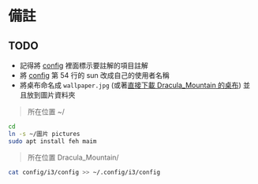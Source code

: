 # 備註

## TODO

* 記得將 [config](config) 裡面標示要註解的項目註解
* 將 [config](config) 第 54 行的 sun 改成自己的使用者名稱
* 將桌布命名成 `wallpaper.jpg` (或著[直接下載 Dracula_Mountain 的桌布](../../wallpaper/wallpaper.jpg)) 並且放到圖片資料夾

> 所在位置 ~/
```bash
cd
ln -s ~/圖片 pictures
sudo apt install feh maim
```

> 所在位置 Dracula_Mountain/
```bash
cat config/i3/config >> ~/.config/i3/config
```
